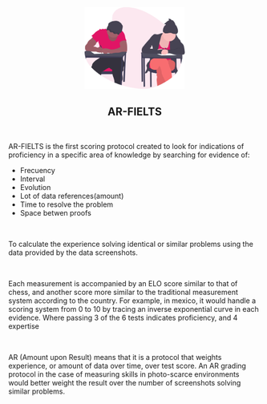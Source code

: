 <p align=center>
  <img src="../AR-FIELTS.svg" width="200">
</p>

<h2 align=center>AR-FIELTS</h2>

<br>

AR-FIELTS is the first scoring protocol created to look for indications of proficiency in a specific area of knowledge by searching for evidence of:

- Frecuency
- Interval
- Evolution
- Lot of data references(amount)
- Time to resolve the problem
- Space betwen proofs

<br>

To calculate the experience solving identical or similar problems using the data provided by the data screenshots.

<br>

Each measurement is accompanied by an ELO score similar to that of chess, and another score more similar to the traditional measurement system according to the country. For example, in mexico, it would handle a scoring system from 0 to 10 by tracing an inverse exponential curve in each evidence. Where passing 3 of the 6 tests indicates proficiency, and 4 expertise

<br>

AR (Amount upon Result) means that it is a protocol that weights experience, or amount of data over time, over test score. An AR grading protocol in the case of measuring skills in photo-scarce environments would better weight the result over the number of screenshots solving similar problems.
